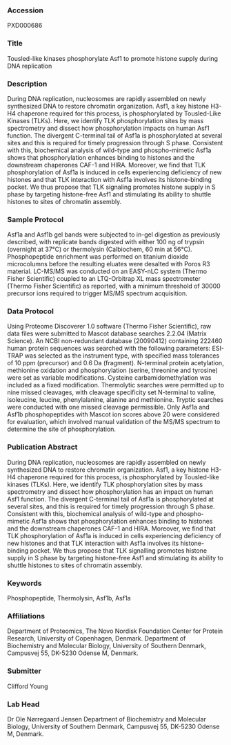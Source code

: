 ### Accession
PXD000686

### Title
Tousled-like kinases phosphorylate Asf1 to promote histone supply during DNA replication

### Description
During DNA replication, nucleosomes are rapidly assembled on newly synthesized DNA to restore chromatin organization. Asf1, a key histone H3-H4 chaperone required for this process, is phosphorylated by Tousled-Like Kinases (TLKs). Here, we identify TLK phosphorylation sites by mass spectrometry and dissect how phosphorylation impacts on human Asf1 function. The divergent C-terminal tail of Asf1a is phosphorylated at several sites and this is required for timely progression through S phase. Consistent with this, biochemical analysis of wild-type and phospho-mimetic Asf1a shows that phosphorylation enhances binding to histones and the downstream chaperones CAF-1 and HIRA. Moreover, we find that TLK phosphorylation of Asf1a is induced in cells experiencing deficiency of new histones and that TLK interaction with Asf1a involves its histone-binding pocket. We thus propose that TLK signaling promotes histone supply in S phase by targeting histone-free Asf1 and stimulating its ability to shuttle histones to sites of chromatin assembly.

### Sample Protocol
Asf1a and Asf1b gel bands were subjected to in-gel digestion as previously described, with replicate bands digested with either 100 ng of trypsin (overnight at 37°C) or thermolysin (Calbiochem, 60 min at 56°C). Phosphopeptide enrichment was performed on titanium dioxide microcolumns before the resulting eluates were desalted with Poros R3 material. LC-MS/MS was conducted on an EASY-nLC system (Thermo Fisher Scientific) coupled to an LTQ-Orbitrap XL mass spectrometer (Thermo Fisher Scientific) as reported, with a minimum threshold of 30000 precursor ions required to trigger MS/MS spectrum acquisition.

### Data Protocol
Using Proteome Discoverer 1.0 software (Thermo Fisher Scientific), raw data files were submitted to Mascot database searches 2.2.04 (Matrix Science). An NCBI non-redundant database (20090412) containing 222460 human protein sequences was searched with the following parameters: ESI-TRAP was selected as the instrument type, with specified mass tolerances of 10 ppm (precursor) and 0.6 Da (fragment). N-terminal protein acetylation, methionine oxidation and phosphorylation (serine, threonine and tyrosine) were set as variable modifications. Cysteine carbamidomethylation was included as a fixed modification. Thermolytic searches were permitted up to nine missed cleavages, with cleavage specificity set N-terminal to valine, isoleucine, leucine, phenylalanine, alanine and methionine. Tryptic searches were conducted with one missed cleavage permissible. Only Asf1a and Asf1b phosphopeptides with Mascot ion scores above 20 were considered for evaluation, which involved manual validation of the MS/MS spectrum to determine the site of phosphorylation.

### Publication Abstract
During DNA replication, nucleosomes are rapidly assembled on newly synthesized DNA to restore chromatin organization. Asf1, a key histone H3-H4 chaperone required for this process, is phosphorylated by Tousled-like kinases (TLKs). Here, we identify TLK phosphorylation sites by mass spectrometry and dissect how phosphorylation has an impact on human Asf1 function. The divergent C-terminal tail of Asf1a is phosphorylated at several sites, and this is required for timely progression through S phase. Consistent with this, biochemical analysis of wild-type and phospho-mimetic Asf1a shows that phosphorylation enhances binding to histones and the downstream chaperones CAF-1 and HIRA. Moreover, we find that TLK phosphorylation of Asf1a is induced in cells experiencing deficiency of new histones and that TLK interaction with Asf1a involves its histone-binding pocket. We thus propose that TLK signalling promotes histone supply in S phase by targeting histone-free Asf1 and stimulating its ability to shuttle histones to sites of chromatin assembly.

### Keywords
Phosphopeptide, Thermolysin, Asf1b, Asf1a

### Affiliations
Department of Proteomics, The Novo Nordisk Foundation Center for Protein Research, University of Copenhagen, Denmark.
Department of Biochemistry and Molecular Biology, University of Southern Denmark, Campusvej 55, DK-5230 Odense M, Denmark.

### Submitter
Clifford Young

### Lab Head
Dr Ole Nørregaard Jensen
Department of Biochemistry and Molecular Biology, University of Southern Denmark, Campusvej 55, DK-5230 Odense M, Denmark.


